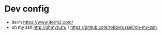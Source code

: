 # Dev config

- iterm
https://www.iterm2.com/
- oh my zsh 
http://ohmyz.sh/ /  https://github.com/robbyrussell/oh-my-zsh
